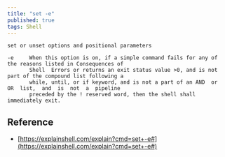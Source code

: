 ```yaml
---
title: "set -e"
published: true
tags: Shell
---
```


```shell
set or unset options and positional parameters
```

```
-e     When this option is on, if a simple command fails for any of the reasons listed in Consequences of
       Shell  Errors or returns an exit status value >0, and is not part of the compound list following a
       while, until, or if keyword, and is not a part of an AND  or  OR  list,  and  is  not  a  pipeline
       preceded by the ! reserved word, then the shell shall immediately exit.
```

## Reference

- [https://explainshell.com/explain?cmd=set+-e#](https://explainshell.com/explain?cmd=set+-e#)